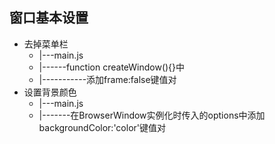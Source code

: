 ## 窗口基本设置

- 去掉菜单栏
  - |---main.js
  - |------function createWindow(){}中
  - |-----------添加frame:false键值对
- 设置背景颜色
  - |---main.js
  - |-------在BrowserWindow实例化时传入的options中添加backgroundColor:'color'键值对